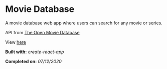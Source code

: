 # Movie Database

A movie database web app where users can search for any movie or series.

API from [The Open Movie Database](http://www.omdbapi.com/)

View [here](https://denzeltl.github.io/movie-database/)

**Built with:** _create-react-app_

**Completed on:** _07/12/2020_
